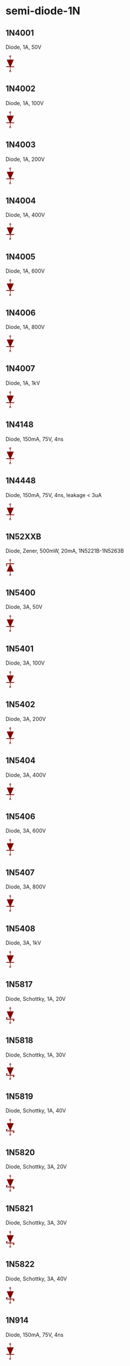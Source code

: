 # semi-diode-1N

## 1N4001
Diode, 1A, 50V

![1N4001__1__1](/images/semi-diode-Vishay__S1A__1__1.png?raw=true) 

## 1N4002
Diode, 1A, 100V

![1N4002__1__1](/images/semi-diode-Vishay__S1A__1__1.png?raw=true) 

## 1N4003
Diode, 1A, 200V

![1N4003__1__1](/images/semi-diode-Vishay__S1A__1__1.png?raw=true) 

## 1N4004
Diode, 1A, 400V

![1N4004__1__1](/images/semi-diode-Vishay__S1A__1__1.png?raw=true) 

## 1N4005
Diode, 1A, 600V

![1N4005__1__1](/images/semi-diode-Vishay__S1A__1__1.png?raw=true) 

## 1N4006
Diode, 1A, 800V

![1N4006__1__1](/images/semi-diode-Vishay__S1A__1__1.png?raw=true) 

## 1N4007
Diode, 1A, 1kV

![1N4007__1__1](/images/semi-diode-Vishay__S1A__1__1.png?raw=true) 

## 1N4148
Diode, 150mA, 75V, 4ns

![1N4148__1__1](/images/semi-diode-Vishay__S1A__1__1.png?raw=true) 

## 1N4448
Diode, 150mA, 75V, 4ns, leakage < 3uA

![1N4448__1__1](/images/semi-diode-Vishay__S1A__1__1.png?raw=true) 

## 1N52XXB
Diode, Zener, 500mW, 20mA, 1N5221B-1N5263B

![1N52XXB__1__1](/images/semi-diode-OnSemi__1SMA59xxBT3G__1__1.png?raw=true) 

## 1N5400
Diode, 3A, 50V

![1N5400__1__1](/images/semi-diode-Vishay__S1A__1__1.png?raw=true) 

## 1N5401
Diode, 3A, 100V

![1N5401__1__1](/images/semi-diode-Vishay__S1A__1__1.png?raw=true) 

## 1N5402
Diode, 3A, 200V

![1N5402__1__1](/images/semi-diode-Vishay__S1A__1__1.png?raw=true) 

## 1N5404
Diode, 3A, 400V

![1N5404__1__1](/images/semi-diode-Vishay__S1A__1__1.png?raw=true) 

## 1N5406
Diode, 3A, 600V

![1N5406__1__1](/images/semi-diode-Vishay__S1A__1__1.png?raw=true) 

## 1N5407
Diode, 3A, 800V

![1N5407__1__1](/images/semi-diode-Vishay__S1A__1__1.png?raw=true) 

## 1N5408
Diode, 3A, 1kV

![1N5408__1__1](/images/semi-diode-Vishay__S1A__1__1.png?raw=true) 

## 1N5817
Diode, Schottky, 1A, 20V

![1N5817__1__1](/images/semi-diode-OnSemi__MBR0520__1__1.png?raw=true) 

## 1N5818
Diode, Schottky, 1A, 30V

![1N5818__1__1](/images/semi-diode-OnSemi__MBR0520__1__1.png?raw=true) 

## 1N5819
Diode, Schottky, 1A, 40V

![1N5819__1__1](/images/semi-diode-OnSemi__MBR0520__1__1.png?raw=true) 

## 1N5820
Diode, Schottky, 3A, 20V

![1N5820__1__1](/images/semi-diode-OnSemi__MBR0520__1__1.png?raw=true) 

## 1N5821
Diode, Schottky, 3A, 30V

![1N5821__1__1](/images/semi-diode-OnSemi__MBR0520__1__1.png?raw=true) 

## 1N5822
Diode, Schottky, 3A, 40V

![1N5822__1__1](/images/semi-diode-OnSemi__MBR0520__1__1.png?raw=true) 

## 1N914
Diode, 150mA, 75V, 4ns

![1N914__1__1](/images/semi-diode-Vishay__S1A__1__1.png?raw=true) 

